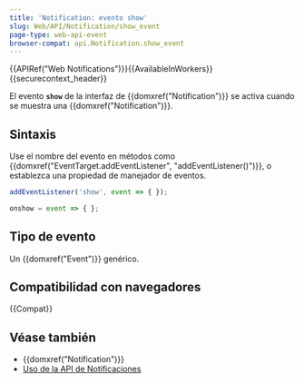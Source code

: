 ```yaml
---
title: 'Notification: evento show'
slug: Web/API/Notification/show_event
page-type: web-api-event
browser-compat: api.Notification.show_event
---
```

{{APIRef("Web Notifications")}}{{AvailableInWorkers}}{{securecontext_header}}

El evento **`show`** de la interfaz de {{domxref("Notification")}} se activa cuando se muestra una {{domxref("Notification")}}.

## Sintaxis

Use el nombre del evento en métodos como {{domxref("EventTarget.addEventListener", "addEventListener()")}}, o establezca una propiedad de manejador de eventos.


```js
addEventListener('show', event => { });

onshow = event => { };
```

## Tipo de evento

Un {{domxref("Event")}} genérico.

## Compatibilidad con navegadores

{{Compat}}

## Véase también

- {{domxref("Notification")}}
- [Uso de la API de Notificaciones](/en-US/docs/Web/API/Notifications_API/Using_the_Notifications_API)
